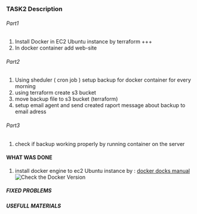 ### TASK2 Description

###### Part1 
1. Install Docker in EC2 Ubuntu instance by terraform +++
2. In docker container add web-site

###### Part2 
1. Using sheduler ( cron job ) setup backup for docker container for every morning
2. using terraform create s3 bucket 
3. move backup file to s3 bucket (terraform)
4. setup email agent and send created raport message about backup to email adress

###### Part3 
1. check if backup working properly by running container on the server



#### WHAT WAS DONE
1. install docker engine to ec2 Ubuntu instance by : [docker docks manual](https://docs.docker.com/engine/install/ubuntu/#install-using-the-repository)
![Check the Docker Version](/images/docker-version.png)
##### FIXED PROBLEMS

##### USEFULL MATERIALS


